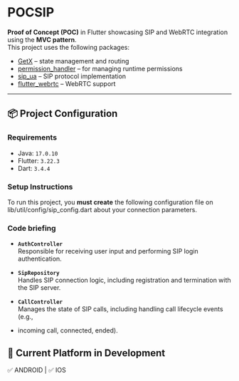 # POCSIP

**Proof of Concept (POC)** in Flutter showcasing SIP and WebRTC integration using the **MVC pattern**.  
This project uses the following packages:

- [GetX](https://pub.dev/packages/get) – state management and routing
- [permission_handler](https://pub.dev/packages/permission_handler) – for managing runtime permissions
- [sip_ua](https://pub.dev/packages/sip_ua) – SIP protocol implementation
- [flutter_webrtc](https://pub.dev/packages/flutter_webrtc) – WebRTC support

---

## 📦 Project Configuration

### Requirements

- Java: `17.0.10`
- Flutter: `3.22.3`
- Dart: `3.4.4`

### Setup Instructions

To run this project, you **must create** the following configuration file 
on lib/util/config/sip_config.dart about your connection parameters.

### Code briefing
- **`AuthController`**  
  Responsible for receiving user input and performing SIP login authentication.

- **`SipRepository`**  
  Handles SIP connection logic, including registration and termination with the SIP server.

- **`CallController`**  
  Manages the state of SIP calls, including handling call lifecycle events (e.g., 
- incoming call, connected, ended).

## 🔧 Current Platform in Development
   ✅ ANDROID   |   ✅ IOS


